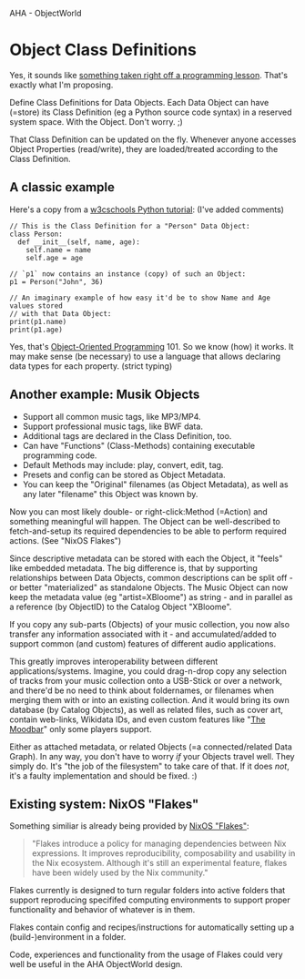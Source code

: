 AHA - ObjectWorld

# Object Class Definitions

Yes, it sounds like [something taken right off a programming lesson](https://www.w3schools.com/python/python_classes.asp). That's exactly what I'm proposing.

Define Class Definitions for Data Objects.
Each Data Object can have (=store) its Class Definition (eg a Python source code syntax) in a reserved system space. With the Object. Don't worry. ;)

That Class Definition can be updated on the fly.
Whenever anyone accesses Object Properties (read/write), they are loaded/treated according to the Class Definition.


## A classic example

Here's a copy from a [w3cschools Python tutorial](https://www.w3schools.com/python/python_classes.asp):
(I've added comments)

```
// This is the Class Definition for a "Person" Data Object:
class Person:
  def __init__(self, name, age):
    self.name = name
    self.age = age

// `p1` now contains an instance (copy) of such an Object:
p1 = Person("John", 36)

// An imaginary example of how easy it'd be to show Name and Age values stored
// with that Data Object:
print(p1.name)
print(p1.age) 
```

Yes, that's [Object-Oriented Programming](https://docs.python.org/3/tutorial/classes.html) 101.
So we know (how) it works.
It may make sense (be necessary) to use a language that allows declaring data types for each property.
(strict typing)



## Another example: Musik Objects

  * Support all common music tags, like MP3/MP4.
  * Support professional music tags, like BWF data.
  * Additional tags are declared in the Class Definition, too.
  * Can have "Functions" (Class-Methods) containing executable programming code.
  * Default Methods may include: play, convert, edit, tag.
  * Presets and config can be stored as Object Metadata.
  * You can keep the "Original" filenames (as Object Metadata), as well as any
    later "filename" this Object was known by.

Now you can most likely double- or right-click:Method (=Action) and something
meaningful will happen.  The Object can be well-described to fetch-and-setup
its required dependencies to be able to perform required actions.
(See "NixOS Flakes")

Since descriptive metadata can be stored with each the Object, it "feels" like
embedded metadata. The big difference is, that by supporting relationships
between Data Objects, common descriptions can be split off - or better
"materialized" as standalone Objects. The Music Object can now keep the
metadata value (eg "artist=XBloome") as string - and in parallel as a reference
(by ObjectID) to the Catalog Object "XBloome".

If you copy any sub-parts (Objects) of your music collection, you now also
transfer any information associated with it - and accumulated/added to support
common (and custom) features of different audio applications.

This greatly improves interoperability between different applications/systems.
Imagine, you could drag-n-drop copy any selection of tracks from your music
collection onto a USB-Stick or over a network, and there'd be no need to think
about foldernames, or filenames when merging them with or into an existing
collection. And it would bring its own database (by Catalog Objects), as well
as related files, such as cover art, contain web-links, Wikidata IDs, and even
custom features like "[The Moodbar](https://en.wikipedia.org/wiki/Moodbar)"
only some players support.

Either as attached metadata, or related Objects (=a connected/related Data Graph).
In any way, you don't have to worry *if* your Objects travel well. They simply
do. It's "the job of the filesystem" to take care of that. If it does *not*,
it's a faulty implementation and should be fixed. :)



## Existing system: NixOS "Flakes"

Something similiar is already being provided by [NixOS "Flakes"](https://nixos.wiki/wiki/Flakes):

> "Flakes introduce a policy for managing dependencies between Nix expressions.
> It improves reproducibility, composability and usability in the Nix
> ecosystem. Although it's still an experimental feature, flakes have been
> widely used by the Nix community."

Flakes currently is designed to turn regular folders into active folders that
support reproducing specififed computing environments to support proper
functionality and behavior of whatever is in them.

Flakes contain config and recipes/instructions for automatically setting up a
(build-)environment in a folder.

Code, experiences and functionality from the usage of Flakes could very well be
useful in the AHA ObjectWorld design.
